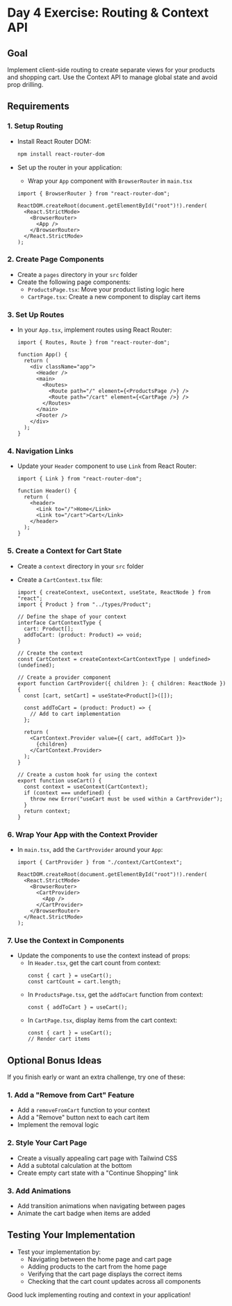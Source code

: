 # Day 4 Exercise: Routing & Context API

## Goal

Implement client-side routing to create separate views for your products and shopping cart. Use the Context API to manage global state and avoid prop drilling.

## Requirements

### 1. Setup Routing

- Install React Router DOM:
  ```bash
  npm install react-router-dom
  ```
- Set up the router in your application:

  - Wrap your `App` component with `BrowserRouter` in `main.tsx`

  ```tsx
  import { BrowserRouter } from "react-router-dom";

  ReactDOM.createRoot(document.getElementById("root")!).render(
    <React.StrictMode>
      <BrowserRouter>
        <App />
      </BrowserRouter>
    </React.StrictMode>
  );
  ```

### 2. Create Page Components

- Create a `pages` directory in your `src` folder
- Create the following page components:
  - `ProductsPage.tsx`: Move your product listing logic here
  - `CartPage.tsx`: Create a new component to display cart items

### 3. Set Up Routes

- In your `App.tsx`, implement routes using React Router:

  ```tsx
  import { Routes, Route } from "react-router-dom";

  function App() {
    return (
      <div className="app">
        <Header />
        <main>
          <Routes>
            <Route path="/" element={<ProductsPage />} />
            <Route path="/cart" element={<CartPage />} />
          </Routes>
        </main>
        <Footer />
      </div>
    );
  }
  ```

### 4. Navigation Links

- Update your `Header` component to use `Link` from React Router:

  ```tsx
  import { Link } from "react-router-dom";

  function Header() {
    return (
      <header>
        <Link to="/">Home</Link>
        <Link to="/cart">Cart</Link>
      </header>
    );
  }
  ```

### 5. Create a Context for Cart State

- Create a `context` directory in your `src` folder
- Create a `CartContext.tsx` file:

  ```tsx
  import { createContext, useContext, useState, ReactNode } from "react";
  import { Product } from "../types/Product";

  // Define the shape of your context
  interface CartContextType {
    cart: Product[];
    addToCart: (product: Product) => void;
  }

  // Create the context
  const CartContext = createContext<CartContextType | undefined>(undefined);

  // Create a provider component
  export function CartProvider({ children }: { children: ReactNode }) {
    const [cart, setCart] = useState<Product[]>([]);

    const addToCart = (product: Product) => {
      // Add to cart implementation
    };

    return (
      <CartContext.Provider value={{ cart, addToCart }}>
        {children}
      </CartContext.Provider>
    );
  }

  // Create a custom hook for using the context
  export function useCart() {
    const context = useContext(CartContext);
    if (context === undefined) {
      throw new Error("useCart must be used within a CartProvider");
    }
    return context;
  }
  ```

### 6. Wrap Your App with the Context Provider

- In `main.tsx`, add the `CartProvider` around your `App`:

  ```tsx
  import { CartProvider } from "./context/CartContext";

  ReactDOM.createRoot(document.getElementById("root")!).render(
    <React.StrictMode>
      <BrowserRouter>
        <CartProvider>
          <App />
        </CartProvider>
      </BrowserRouter>
    </React.StrictMode>
  );
  ```

### 7. Use the Context in Components

- Update the components to use the context instead of props:
  - In `Header.tsx`, get the cart count from context:
    ```tsx
    const { cart } = useCart();
    const cartCount = cart.length;
    ```
  - In `ProductsPage.tsx`, get the `addToCart` function from context:
    ```tsx
    const { addToCart } = useCart();
    ```
  - In `CartPage.tsx`, display items from the cart context:
    ```tsx
    const { cart } = useCart();
    // Render cart items
    ```

## Optional Bonus Ideas

If you finish early or want an extra challenge, try one of these:

### 1. Add a "Remove from Cart" Feature

- Add a `removeFromCart` function to your context
- Add a "Remove" button next to each cart item
- Implement the removal logic

### 2. Style Your Cart Page

- Create a visually appealing cart page with Tailwind CSS
- Add a subtotal calculation at the bottom
- Create empty cart state with a "Continue Shopping" link

### 3. Add Animations

- Add transition animations when navigating between pages
- Animate the cart badge when items are added

## Testing Your Implementation

- Test your implementation by:
  - Navigating between the home page and cart page
  - Adding products to the cart from the home page
  - Verifying that the cart page displays the correct items
  - Checking that the cart count updates across all components

Good luck implementing routing and context in your application!
